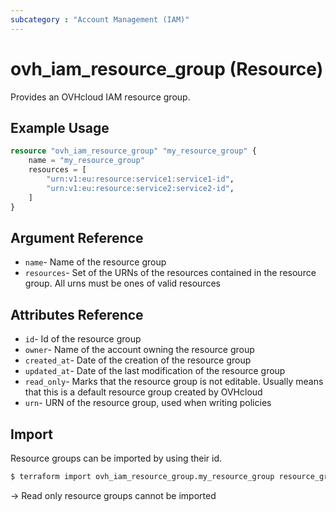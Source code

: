 ```yaml
---
subcategory : "Account Management (IAM)"
---
```


# ovh_iam_resource_group (Resource)

Provides an OVHcloud IAM resource group.

## Example Usage

```terraform
resource "ovh_iam_resource_group" "my_resource_group" {
    name = "my_resource_group"
    resources = [
        "urn:v1:eu:resource:service1:service1-id",
        "urn:v1:eu:resource:service2:service2-id",
    ]
}
```

## Argument Reference

* `name`- Name of the resource group
* `resources`- Set of the URNs of the resources contained in the resource group. All urns must be ones of valid resources

## Attributes Reference

* `id`- Id of the resource group
* `owner`- Name of the account owning the resource group
* `created_at`- Date of the creation of the resource group
* `updated_at`- Date of the last modification of the resource group
* `read_only`- Marks that the resource group is not editable. Usually means that this is a default resource group created by OVHcloud
* `urn`- URN of the resource group, used when writing policies

## Import

Resource groups can be imported by using their id.

```bash
$ terraform import ovh_iam_resource_group.my_resource_group resource_group_id
```

-> Read only resource groups cannot be imported
